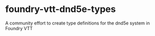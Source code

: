 # foundry-vtt-dnd5e-types
A community effort to create type definitions for the dnd5e system in Foundry VTT
